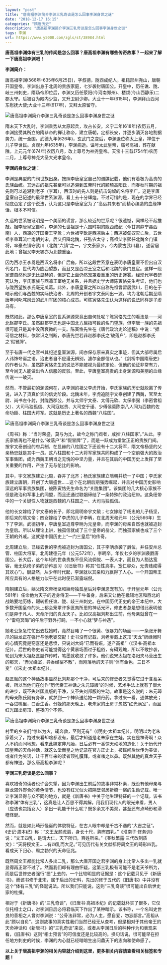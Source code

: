 ```yaml
---
layout: "post"
title: "唐高祖李渊简介李渊三乳奇谈是怎么回事李渊身世之谜"
date: "2018-12-17 16:15"
categories: "隋唐历史"
description: "唐高祖李渊简介李渊三乳奇谈是怎么回事李渊身世之谜"
tags: 李渊
url: https://www.y5000.com/zgls/st/38984.html
---
```






**唐高祖李渊体有三乳的传闻是怎么回事？唐高祖李渊有哪些传奇故事？一起来了解一下唐高祖李渊吧！**  

 **李渊简介：**

唐高祖李渊(566年-635年6月25日)，字叔德，陇西成纪人，祖籍邢州尧山，唐朝开国皇帝。李渊出身于北周的贵族家庭，七岁袭封唐国公。开皇中，历任谯、陇、岐三州刺史，隋炀帝即位后，李渊又历任荥阳(今河南郑州)、楼烦(今山西静乐)二郡太守。后被召为殿内少监，又升卫尉少卿。大业十一年(615年)，李渊拜山西河东慰抚大使;大业十三年(617年)，又拜太原留守。

![唐高祖李渊简介李渊三乳奇谈是怎么回事李渊身世之谜](https://img.y5000.com/uploads/allimg/181219/96d1d53d98f52e1bd4da77307bf6e297.jpg)

隋末天下大乱时，李渊乘势从太原起兵，攻占长安。义宁二年(618年)农历五月，李渊接受其所立的隋恭帝的禅让称帝，建立唐朝，定都长安，并逐步消灭各地割据势力，统一全国。武德九年(626年)，玄武门之变后，李渊退位称太上皇，禅位于儿子李世民。贞观九年(635年)，李渊病逝。谥号太武皇帝，庙号高祖，葬在献陵。上元元年(674年)农历八月，改上尊号为神尧皇帝。天宝十三载(754年)农历二月，上尊号神尧大圣大光孝皇帝。

 **李渊的身世之谜：**

李渊是典型的门阀世族出身。按照李唐皇室自己的谱牒记载，他们有着极为高贵的氏族血统。其远古的祖先甚至可以追溯到五帝时代的颛顼高阳氏，而春秋时期的祖先则可以追溯到老子（李耳），西汉时的先人则是抗击匈奴的名将李广。这是李唐皇室自己记述的最早世系渊源，看上去十分辉煌。不过可惜的是，现在的学界已经彻底否定了这个说法，认为这只是李唐皇室为了“高远其来者”而精心编造的血缘神话，根本不可信。

久远的世系被证明是一个美丽的谎言，那么较近的世系呢？很遗憾，同样经不起推敲。据李唐皇室自称，李渊的七世祖是十六国时期的陇西成纪（今甘肃静宁县西南）人，西凉的开国帝王李暠；六世祖李歆是西凉后主；西凉被匈奴灭亡后，五世祖李重耳流亡南朝刘宋，后又归降北魏，任弘农太守；高祖父李熙任北魏金门镇将，率豪杰镇守武川（北魏“六镇”之一，宇文泰家乡，今内蒙古武川县），遂留居此地；曾祖父李天锡亦为北魏重臣。

因为西凉王李暠是西汉名将李广后裔，所以这段世系意在表明李唐皇室不但出自汉代名门，世代均为陇西望族，而且又是西凉王室之后和北魏的豪门显宦。这样一段家谱自然也是无比显赫的，但是它上面仍然笼罩着重重的历史迷雾。经现代学者研究认为，李氏家族与西凉王室绝无关系，并且据史学大师陈寅恪先生考证，他们也与陇西望族李氏毫无瓜葛。此外，李唐皇室之所以自称先祖曾留居武川，目的在于暗示他们与西魏的实际统治者、北周的开创者宇文泰同出一源，均为北朝后期至隋唐年间叱咤风云的武川军团的核心成员。可陈寅恪先生认为这样的说法同样是子虚乌有。

既然如此，那么李唐皇室的世系渊源究竟出自何处呢？陈寅恪先生的看法是——河北赵郡李氏。虽然赵郡李氏也是中国北方屈指可数的名门望族，但李唐一族的先祖很可能只是其中没落衰微的一支。陈寅恪先生在《唐代政治史论述稿》中说：“据可信之材料，依常识之判断，李唐先世若非赵郡李氏之‘破落户’，即是赵郡李氏之‘假冒牌’。

至于有唐一代之官书其纪述皇室渊源，间亦保存原来真实之事迹，但其大部尽属后人讳饰夸诞之语，治史者自不应漫无辨别，遽尔全部信从也。”《剑桥中国隋唐史》的作者认为，虽然陈寅恪先生的说法不能被视为最终定论，但他的论证非常有力，至今尚无人能做出令人信服的反驳。至此，李唐皇室高贵的出身渊源和美丽的血缘传说一一破灭。

然而，不管最初的渊源何在，从李渊的祖父李虎开始，李氏家族的历史就脱离了传说，进入了货真价实的信史阶段。北魏末年，李虎追随宇文泰创建了西魏，官至太尉、尚书左仆射，封陇西郡公，并与太师宇文泰、太傅元欣、太保李弼（李密曾祖父）、大司马独孤信、大司寇赵贵、大司空于谨、少傅侯莫陈崇八人同为西魏的佐命功臣、柱国大将军。这就是历史上著名的西魏“八柱国”。

![唐高祖李渊简介李渊三乳奇谈是怎么回事李渊身世之谜](https://img.y5000.com/uploads/allimg/181219/ec31c844cdaac459893c70670fd70c32.jpg)

《周书》称：“当时荣盛，莫与为比，故今之称门阀者，咸推‘八柱国家’。”从此，李氏家族再也不是什么“破落户”和“假冒牌”了，而是一跃成为堂堂正正的贵族门阀。按宇文泰创设的府兵制，在显赫的八柱国之下还设有十二大将军，隋文帝杨坚的父亲杨忠就是其中一员。这八柱国和十二大将军家族共同构成了一个空前强大的政治军事集团，成为西魏王朝当之无愧的中坚力量，并且在其后的中国历史上发挥了至关重要的作用，产生了无与伦比的影响。

其中，宇文家族建立北周，吞并了北齐；杨氏家族建立隋朝并统一了中国；李氏家族建立唐朝，开创了大唐盛世……这个在北朝后期强势崛起，并且对中国历史影响深远的军事贵族集团，被陈寅恪先生命名为“关陇集团”。该集团的几大核心家族不但是政治和军事上的同盟，而且还通过联姻缔结了一条特殊的政治纽带。这条纽带中的一个关键性人物就是西魏的八柱国之一、大司马独孤信。

他的长女嫁给了宇文泰的长子，即北周明帝宇文毓；七女嫁给了杨忠的儿子杨坚，即后来的隋文帝；四女嫁给了李虎的儿子李昞，在北周天和元年（公元566年）生下了李渊。武德初年，李唐皇室追尊李昞为元皇帝，而李渊的母亲自然也就被追封为皇后。所以从理论上讲，独孤信就成了三个皇帝的岳父，而独孤家族也成了三个王朝的外戚。这就是中国历史上“一门三皇后”的传奇。

北周建立后，已经去世的李虎被追封为唐国公，其子李昞承袭了爵位，并任安州总管、柱国大将军。北周建德元年（公元572年），李昞卒，年仅七岁的李渊袭爵唐国公。长大后，这个年轻的世袭贵族不但风流倜傥、一表人才，而且为人豁达宽容，毫无纨绔子弟的骄矜恶习（《旧唐书》称其“任性真率，宽仁容众，无贵贱咸得其欢心”）。很显然，从少年时代起，李渊就以其亲和力赢得了人心。一个开国帝王所应具有的人格魅力似乎在此时便已渐露端倪。

隋朝建立后，姨父隋文帝杨坚和姨母独孤皇后对李渊恩宠有加，于开皇元年（公元581年）任命他为天子的近身侍卫——千牛备身，后来又让他在畿辅地区和西北的战略要地历练，辗转担任谯、陇、歧三州刺史。在中国历代正史的帝王本纪中，大多数开国皇帝的头上都会笼罩许多匪夷所思的神话光环，修史者总是想借此表明他们是异于凡人、天命所归的真龙天子。比如汉高祖刘邦出生前，他母亲就曾在一个“雷电冥晦”的午后于野外打盹，一不小心就“梦与神遇”。

她老公急急忙忙出去找她时，竟然目睹了一个很黄、很暴力的场面——一条张牙舞爪的巨龙正在强行与他老婆交配！史书没有记载，刘老爹戴上这顶“天龙”牌绿帽时的心情究竟是窃喜还是悲愤，只说刘大妈“已而有娠，遂产高祖”（《汉书·高祖本纪》）。后世的修史者可能觉得这个黄暴场面过于粗俗，有碍观瞻，所以不敢抄袭，轮到为宋太祖赵匡胤作传时，笔墨就收敛了许多。他们说宋太祖在洛阳夹马营出生的那天，“赤光绕室，异香经宿不散”，而刚落地的天子则“体有金色，三日不变”（《宋史·太祖本纪》）。

赵匡胤的这个神话故事显然比刘邦那个干净，可后来的修史者又觉得它过于含蓄呆板，所以当他们在创作“历代帝王神话之朱元璋版”的时候，艺术手法上就有了很大的进步，既不失赵匡胤版的干净，又不失刘邦版的生动。故事是这么说的：朱元璋的母亲陈氏刚有身孕，就梦到一个神仙送给她一颗丹药。拿过来一看，通体放光；一吞进嘴里，口舌生香。分娩的那天晚上，老朱家的土房子忽然“红光满室”，而且红光蹿出房顶，整夜闪个不停。

![唐高祖李渊简介李渊三乳奇谈是怎么回事李渊身世之谜](https://img.y5000.com/uploads/allimg/181219/a47d0cca53c574e1d714adc966d04bc0.jpg)

村里的乡亲们“惊以为火，辄奔救，至则无有”（《明史·太祖本纪》）。明明以为老朱家着火了，跑过来看却啥都没有，最后才知道是老朱家在生娃。实在是神奇啊！众人不约而同地想，看来此娃定非凡胎，日后必有一番惊天动地的造化！关于历代开国皇帝的天命神话，就这么堂而皇之地记录在官方正史上，被民间后世传为美谈，或者传为笑话，让千百年来的读者顶礼膜拜，或者嗤之以鼻。既然其他的真龙天子都有神迹，那么唐高祖李渊呢？

 **李渊三乳奇谈是怎么回事？**

喜欢猎奇的读者也许会失望，因为李渊出生前后的故事非常朴素，既没有他母亲与巨龙郊外野合的黄色情节，也没有红光似火把隔壁邻居折腾一宿的生动记载。唯一让李渊显得与众不同的地方，就是《新唐书》中关于他生理特征的一个记载。该书称李渊“体有三乳”，这真是让人百思不得其解。用我们现代人的眼光来看，男人（应该也包括女人）多出一乳能干什么呢？既多余又不美观，甚至还有点畸形和滑稽怪诞。

然而，就是如此畸形怪诞的体貌特征，在古人眼中却是千古不遇的“大吉之征”。《史记·周本纪》称：“文王龙颜虎肩，身长十尺，胸有四乳。”《淮南子·修务训》说：“文王四乳，是谓大仁，天下所归，百姓所亲。”《春秋繁露·三代改制质文》：“天将授文王……有四乳而大足。”可见历代有关文献都将周文王的畸形四乳，看成天下归心、周之勃兴的天命征兆。

既然周文王都能比常人多出二乳，那么大唐开国之君李渊的身上比常人多出一乳就显得再正常不过了。然而我们却有理由怀疑，这第三乳极有可能不是老天爷所为，而是后世修史者强行“摁”上去的。一个比较明显的证据是：这个记载只见于《新唐书》，而该书修于北宋，属于后出的史料，先出的修于五代的《旧唐书》中并没有这个“体有三乳”的怪诞说法。所以我们只能说，这则“三乳奇谈”很可能出自后世史家的杜撰。

相对于《新唐书》的“三乳奇谈”，《旧唐书·高祖本纪》的记载就朴实了很多，它仅仅托相士之口，对李渊日后必将君临天下作出了某种暗示。该书称，一个名叫史世良的善相之人曾对李渊说：“公骨法非常，必为人主，愿自爱，勿忘鄙言。”高祖从此“颇以自负”。这则故事的真实性我们当然已经无从查考，但是相对于其他帝王的天命神话和《新唐书》的“三乳奇谈”来说，或者从李渊日后的种种作为和表现来看，《旧唐书》这则“相士预言”的可信度还是比较高的。换句话说，很可能早在担任地方刺史的时候，李渊的内心就已经暗暗生出问鼎天下的志向和使命感了。

 **以上关于唐高祖李渊的相关内容就介绍到这里，更多相关内容请查看相关标签和专题！**
